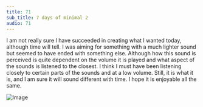 ```yaml
---
title: 71
sub_title: 7 days of minimal 2 
audio: 71
---
```

I am not really sure I have succeeded in creating what I wanted today, although time will tell. I was aiming for something with a much lighter sound but seemed to have ended with something else. Although how this sound is perceived is quite dependent on the volume it is played and what aspect of the sounds is listened to the closest. I think I must have been listening closely to certain parts of the sounds and at a low volume. Still, it is what it is, and I am sure it will sound different with time.
I hope it is enjoyable all the same.

![Image](/assets/img/Snd-71.jpg)